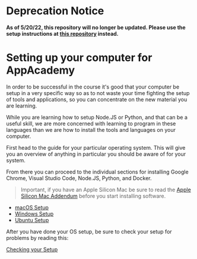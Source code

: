 # Deprecation Notice

**As of 5/20/22, this repository will no longer be updated. Please use the setup 
instructions at [this repository](https://github.com/appacademy/practice-for-SETUP-unified-setup) 
instead.**

# Setting up your computer for AppAcademy

In order to be successful in the course it's good that your computer be setup
in a very specific way so as to not waste your time fighting the setup of tools
and applications, so you can concentrate on the new material you are learning.

While you are learning how to setup Node.JS or Python, and that can be a useful
skill, we are more concerned with learning to program in these languages than
we are how to install the tools and languages on your computer.

First head to the guide for your particular operating system. This will give you
an overview of anything in particular you should be aware of for your system.

From there you can proceed to the individual sections for installing Google
Chrome, Visual Studio Code, Node.JS, Python, and Docker.

> Important, if you have an Apple Silicon Mac be sure to read the
> [Apple Silicon Mac Addendum] before you start installing software.

- [macOS Setup](macos-setup.md)
- [Windows Setup](windows-setup.md)
- [Ubuntu Setup](ubuntu-setup.md)

After you have done your OS setup, be sure to check your setup for problems by
reading this:

[Checking your Setup](checking-your-setup.md)

[Apple Silicon Mac Addendum]:apple-silicon-mac-addendum.md
